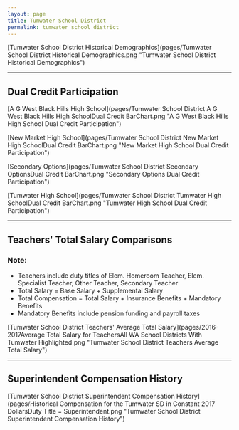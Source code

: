 ```yaml
---
layout: page
title: Tumwater School District
permalink: tumwater school district
---
```



[Tumwater School District Historical Demographics](pages/Tumwater School District Historical Demographics.png "Tumwater School District Historical Demographics")

___

## Dual Credit Participation

[A G West Black Hills High School](pages/Tumwater School District A G West Black Hills High SchoolDual Credit BarChart.png "A G West Black Hills High School Dual Credit Participation")

[New Market High School](pages/Tumwater School District New Market High SchoolDual Credit BarChart.png "New Market High School Dual Credit Participation")

[Secondary Options](pages/Tumwater School District Secondary OptionsDual Credit BarChart.png "Secondary Options Dual Credit Participation")

[Tumwater High School](pages/Tumwater School District Tumwater High SchoolDual Credit BarChart.png "Tumwater High School Dual Credit Participation")


___

## Teachers' Total Salary Comparisons
### Note:
- Teachers include duty titles of Elem. Homeroom Teacher, Elem. Specialist Teacher, Other Teacher, Secondary Teacher
- Total Salary = Base Salary + Supplemental Salary
- Total Compensation = Total Salary + Insurance Benefits + Mandatory Benefits
- Mandatory Benefits include pension funding and payroll taxes

[Tumwater School District Teachers' Average Total Salary](pages/2016-2017Average Total Salary for TeachersAll WA School Districts With Tumwater Highlighted.png "Tumwater School District Teachers Average Total Salary")


___

## Superintendent Compensation History

[Tumwater School District Superintendent Compensation History](pages/Historical Compensation for the Tumwater SD in Constant 2017 DollarsDuty Title = Superintendent.png "Tumwater School District Superintendent Compensation History")

